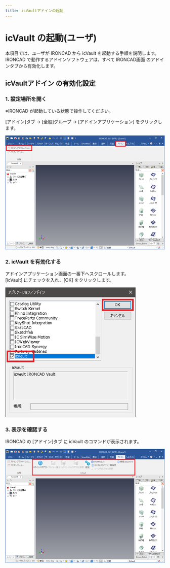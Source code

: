 ```yaml
---
title: icVaultアドインの起動
---
```


# icVault の起動(ユーザ)
本項目では、ユーザが IRONCAD から icVault を起動する手順を説明します。
IRONCAD で動作するアドインソフトウェアは、すべて IRONCAD画面 のアドインタブから有効化します。

## icVaultアドイン の有効化設定

### 1. 設定場所を開く
※IRONCAD が起動している状態で操作してください。<br>

[アドイン]タブ → [全般]グループ → [アドインアプリケーション] をクリックします。

![アドインアプリケーション場所](./img/Launch_001.png)

### 2. icVault を有効化する
アドインアプリケーション画面の一番下へスクロールします。<br>
[icVault] にチェックを入れ、[OK] をクリックします。

![icVaultの有効化](./img/Launch_002.png)

### 3. 表示を確認する
IRONCAD の [アドイン]タブ に icVault のコマンドが表示されます。

![icVaultコマンド](./img/Launch_003.png)
